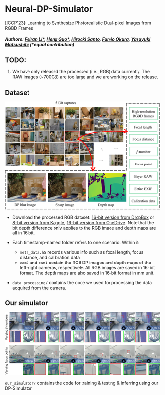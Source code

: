 # Neural-DP-Simulator
[ICCP'23]: Learning to Synthesize Photorealistic Dual-pixel Images from RGBD Frames

##### Authors: [Feiran Li*](https://sites.google.com/view/feiranlihomepage/home), [Heng Guo*](https://gh-home.github.io/), [Hiroaki Santo](https://sites.google.com/view/hiroaki-santo/), [Fumio Okura](http://cvl.ist.osaka-u.ac.jp/user/okura/), [Yasuyuki Matsushita](http://cvl.ist.osaka-u.ac.jp/en/member/matsushita/)   (*equal contribution)

## TODO:
1. We have only released the processed (i.e., RGB) data currently. The RAW images (~700GB) are too large and we are working on the release. 



## Dataset
![DP5K Dataset](teaser/dataset_summary.png)
* Download the processed RGB dataset: [16-bit version from DropBox](https://www.dropbox.com/sh/ym03faddftnkclw/AACXN_8hKrTl6mKQuDS9xRl3a?dl=0) or [8-bit version from Kaggle](https://www.kaggle.com/datasets/feiranli/dp5k-dataset), [16-bit version from OneDrive](https://bupteducn-my.sharepoint.com/personal/guoheng_bupt_edu_cn/_layouts/15/onedrive.aspx?id=%2Fpersonal%2Fguoheng%5Fbupt%5Fedu%5Fcn%2FDocuments%2FDataset%2FDP&ga=1). Note that the bit depth difference only applies to the RGB image and depth maps are all in 16 bit.  

* Each timestamp-named folder refers to one scenario. Within it:
    * `meta_data.h5` records various info such as focal length, focus distance, and calibration data
    * `cam0` and `cam1` contain the RGB DP images and depth maps of the left-right cameras, respectively. All RGB images are saved in 16-bit format. The depth maps are also saved in 16-bit format in mm unit. 

* `data_processing/` contains the code we used for processing the data acquired from the camera. 



## Our simulator
![Neural-DP-Simulator](teaser/our_render_from_rgbd.png)

`our_simulator/` contains the code for training & testing & inferring using our DP-Simulator 


<!-- ## Citation -->







